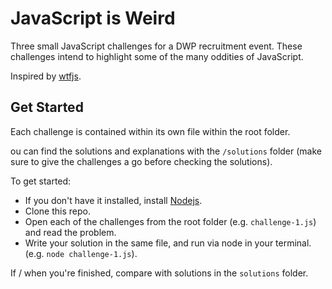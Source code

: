 # JavaScript is Weird

Three small JavaScript challenges for a DWP recruitment event. These challenges intend to highlight some of the many oddities of JavaScript.

Inspired by [wtfjs](https://github.com/denysdovhan/wtfjs).

## Get Started

Each challenge is contained within its own file within the root folder. 

ou can find the solutions and explanations with the `/solutions` folder (make sure to give the challenges a go before checking the solutions).

To get started: 
- If you don't have it installed, install [Nodejs](https://nodejs.org/en/).
- Clone this repo.
- Open each of the challenges from the root folder (e.g. `challenge-1.js`) and read the problem.
- Write your solution in the same file, and run via node in your terminal. (e.g. `node challenge-1.js`). 

If / when you're finished, compare with solutions in the `solutions` folder.